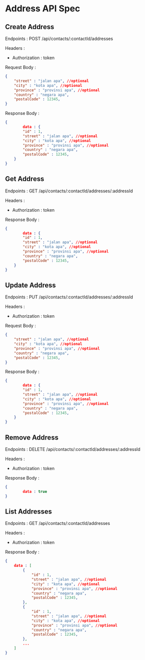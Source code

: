 # Address API Spec

## Create Address

Endpoints : POST /api/contacts/:contactId/addresses

Headers :

- Authorization : token
  
Request Body :

```json
{
    "street" : "jalan apa", //optional
    "city" : "kota apa", //optional
    "province" : "provinsi apa", //optional
    "country" : "negara apa",
    "postalCode" : 12345,
}
```

Response Body :

```json
{
        data : {
        "id" : 1, 
        "street" : "jalan apa", //optional
        "city" : "kota apa", //optional
        "province" : "provinsi apa", //optional
        "country" : "negara apa",
        "postalCode" : 12345,
    }
}
```

## Get Address

Endpoints : GET /api/contacts/:contactId/addresses/:addressId

Headers :

- Authorization : token
  
Response Body :

```json
{
        data : {
        "id" : 1, 
        "street" : "jalan apa", //optional
        "city" : "kota apa", //optional
        "province" : "provinsi apa", //optional
        "country" : "negara apa",
        "postalCode" : 12345,
    }
}
```

## Update Address

Endpoints : PUT /api/contacts/:contactId/addresses/:addressId

Headers :

- Authorization : token
  
Request Body :

```json
{
    "street" : "jalan apa", //optional
    "city" : "kota apa", //optional
    "province" : "provinsi apa", //optional
    "country" : "negara apa",
    "postalCode" : 12345,
}
```

Response Body :

```json
{
        data : {
        "id" : 1, 
        "street" : "jalan apa", //optional
        "city" : "kota apa", //optional
        "province" : "provinsi apa", //optional
        "country" : "negara apa",
        "postalCode" : 12345,
    }
}
```

## Remove Address

Endpoints : DELETE /api/contacts/:contactId/addresses/:addressId

Headers :

- Authorization : token
  
Response Body :

```json
{
        data : true
}
```

## List Addresses

Endpoints : GET /api/contacts/:contactId/addresses

Headers :

- Authorization : token
  
Response Body :

```json
{
    data : [
        {
            "id" : 1, 
            "street" : "jalan apa", //optional
            "city" : "kota apa", //optional
            "province" : "provinsi apa", //optional
            "country" : "negara apa",
            "postalCode" : 12345,
        },
        {
            "id" : 1, 
            "street" : "jalan apa", //optional
            "city" : "kota apa", //optional
            "province" : "provinsi apa", //optional
            "country" : "negara apa",
            "postalCode" : 12345,
        },
        ...
    ]
}
```
